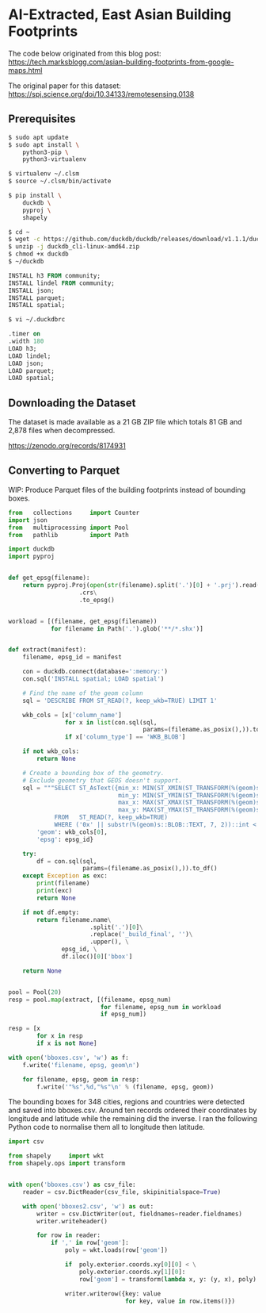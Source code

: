 # AI-Extracted, East Asian Building Footprints

The code below originated from this blog post: https://tech.marksblogg.com/asian-building-footprints-from-google-maps.html

The original paper for this dataset: https://spj.science.org/doi/10.34133/remotesensing.0138

## Prerequisites

```bash
$ sudo apt update
$ sudo apt install \
    python3-pip \
    python3-virtualenv

$ virtualenv ~/.clsm
$ source ~/.clsm/bin/activate

$ pip install \
    duckdb \
    pyproj \
    shapely
```

```bash
$ cd ~
$ wget -c https://github.com/duckdb/duckdb/releases/download/v1.1.1/duckdb_cli-linux-amd64.zip
$ unzip -j duckdb_cli-linux-amd64.zip
$ chmod +x duckdb
$ ~/duckdb
```

```sql
INSTALL h3 FROM community;
INSTALL lindel FROM community;
INSTALL json;
INSTALL parquet;
INSTALL spatial;
```

```bash
$ vi ~/.duckdbrc
```

```sql
.timer on
.width 180
LOAD h3;
LOAD lindel;
LOAD json;
LOAD parquet;
LOAD spatial;
```

## Downloading the Dataset

The dataset is made available as a 21 GB ZIP file which totals 81 GB and 2,878 files when decompressed.

https://zenodo.org/records/8174931

## Converting to Parquet

WIP: Produce Parquet files of the building footprints instead of bounding boxes.

```python
from   collections     import Counter
import json
from   multiprocessing import Pool
from   pathlib         import Path

import duckdb
import pyproj


def get_epsg(filename):
    return pyproj.Proj(open(str(filename).split('.')[0] + '.prj').read())\
                    .crs\
                    .to_epsg()


workload = [(filename, get_epsg(filename))
            for filename in Path('.').glob('**/*.shx')]


def extract(manifest):
    filename, epsg_id = manifest

    con = duckdb.connect(database=':memory:')
    con.sql('INSTALL spatial; LOAD spatial')

    # Find the name of the geom column
    sql = 'DESCRIBE FROM ST_READ(?, keep_wkb=TRUE) LIMIT 1'

    wkb_cols = [x['column_name']
                for x in list(con.sql(sql,
                                      params=(filename.as_posix(),)).to_df().iloc())
                if x['column_type'] == 'WKB_BLOB']

    if not wkb_cols:
        return None

    # Create a bounding box of the geometry.
    # Exclude geometry that GEOS doesn't support.
    sql = """SELECT ST_AsText({min_x: MIN(ST_XMIN(ST_TRANSFORM(%(geom)s::GEOMETRY, 'EPSG:%(epsg)d', 'EPSG:4326'))),
                               min_y: MIN(ST_YMIN(ST_TRANSFORM(%(geom)s::GEOMETRY, 'EPSG:%(epsg)d', 'EPSG:4326'))),
                               max_x: MAX(ST_XMAX(ST_TRANSFORM(%(geom)s::GEOMETRY, 'EPSG:%(epsg)d', 'EPSG:4326'))),
                               max_y: MAX(ST_YMAX(ST_TRANSFORM(%(geom)s::GEOMETRY, 'EPSG:%(epsg)d', 'EPSG:4326')))}::BOX_2D::GEOMETRY) AS bbox
             FROM   ST_READ(?, keep_wkb=TRUE)
             WHERE ('0x' || substr(%(geom)s::BLOB::TEXT, 7, 2))::int < 8""" % {
        'geom': wkb_cols[0],
        'epsg': epsg_id}

    try:
        df = con.sql(sql,
                     params=(filename.as_posix(),)).to_df()
    except Exception as exc:
        print(filename)
        print(exc)
        return None

    if not df.empty:
        return filename.name\
                       .split('.')[0]\
                       .replace('_build_final', '')\
                       .upper(), \
               epsg_id, \
               df.iloc()[0]['bbox']

    return None


pool = Pool(20)
resp = pool.map(extract, [(filename, epsg_num)
                          for filename, epsg_num in workload
                          if epsg_num])

resp = [x
        for x in resp
        if x is not None]

with open('bboxes.csv', 'w') as f:
    f.write('filename, epsg, geom\n')

    for filename, epsg, geom in resp:
        f.write('"%s",%d,"%s"\n' % (filename, epsg, geom))
```

The bounding boxes for 348 cities, regions and countries were detected and saved into bboxes.csv. Around ten records ordered their coordinates by longitude and latitude while the remaining did the inverse. I ran the following Python code to normalise them all to longitude then latitude.

```python
import csv

from shapely     import wkt
from shapely.ops import transform


with open('bboxes.csv') as csv_file:
    reader = csv.DictReader(csv_file, skipinitialspace=True)

    with open('bboxes2.csv', 'w') as out:
        writer = csv.DictWriter(out, fieldnames=reader.fieldnames)
        writer.writeheader()

        for row in reader:
            if ',' in row['geom']:
                poly = wkt.loads(row['geom'])

                if  poly.exterior.coords.xy[0][0] < \
                    poly.exterior.coords.xy[1][0]:
                    row['geom'] = transform(lambda x, y: (y, x), poly).wkt

                writer.writerow({key: value
                                 for key, value in row.items()})
```


